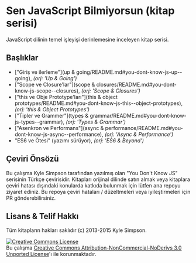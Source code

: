 # Sen JavaScript Bilmiyorsun (kitap serisi)

JavaScript dilinin temel işleyişi derinlemesine inceleyen kitap serisi.

## Başlıklar

* ["Giriş ve ilerleme"](up & going/README.md#you-dont-know-js-up--going), *(orj: 'Up & Going')*
* ["Scope ve Closure'lar"](scope & closures/README.md#you-dont-know-js-scope--closures), *(orj: 'Scope & Closures')*
* ["this ve Obje Prototype'ları"](this & object prototypes/README.md#you-dont-know-js-this--object-prototypes), *(orj: 'this & Object Prototypes')*
* ["Tipler ve Grammer"](types & grammar/README.md#you-dont-know-js-types--grammar), *(orj: 'Types & Grammar')*
* ["Asenkron ve Performans"](async & performance/README.md#you-dont-know-js-async--performance), *(orj: 'Async & Performance')*
* "ES6 ve Ötesi" (yazımı sürüyor), *(orj: 'ES6 & Beyond')* 

## Çeviri Önsözü

Bu çalışma Kyle Simpson tarafından yazılmış olan "You Don't Know JS" serisinin Türkçe çevirisidir. Kitapları orijinal dilinde satın almak veya kitaplara çeviri hatası dışındaki konularda katkıda bulunmak için lütfen ana repoyu ziyaret ediniz. Bu repoya çeviri hataları / düzeltmeleri veya iyileştirmeleri için PR gönderebilirsiniz. 

## Lisans & Telif Hakkı

Tüm kitapların hakları saklıdır (c) 2013-2015 Kyle Simpson.

<a rel="license" href="http://creativecommons.org/licenses/by-nc-nd/3.0/"><img alt="Creative Commons License" style="border-width:0" src="https://i.creativecommons.org/l/by-nc-nd/3.0/88x31.png" /></a><br />Bu çalışma <a rel="license" href="http://creativecommons.org/licenses/by-nc-nd/3.0/">Creative Commons Attribution-NonCommercial-NoDerivs 3.0 Unported License</a>'ı ile korunmaktadır.
